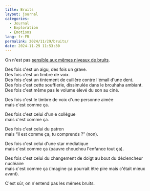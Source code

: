 ```yaml
---
title: Bruits
layout: journal
categories:
  - Journal
  - Exploration
  - Émotions
lang: fr-FR
permalink: 2024/11/29/bruits/
date: 2024-11-29 11:53:30
---
```


On n'est pas [sensible aux mêmes niveaux de bruits](/2022/08/23/bruits/).

Des fois c'est un aigu, des fois un grave.\
Des fois c'est un timbre de voix.\
Des fois c'est un tintement de cuillère contre l'émail d'une dent.\
Des fois c'est cette soufflerie, dissimulée dans le brouhaha ambiant.\
Des fois c'est même pas le volume élevé du son au ciné.

Des fois c'est le timbre de voix d'une personne aimée\
mais c'est comme ça.

Des fois c'est celui d'un‧e collègue\
mais c'est comme ça.

Des fois c'est celui du patron\
mais <q>il est comme ça, tu comprends ?</q> (non).

Des fois c'est celui d'une star médiatique\
mais c'est comme ça (pauvre chouchou l'enfance tout ça).

Des fois c'est celui du changement de doigt au bout du déclencheur nucléaire\
mais c'est comme ça (imagine ça pourrait être pire mais c'était mieux avant).

C'est sûr, on n'entend pas les mêmes bruits.


